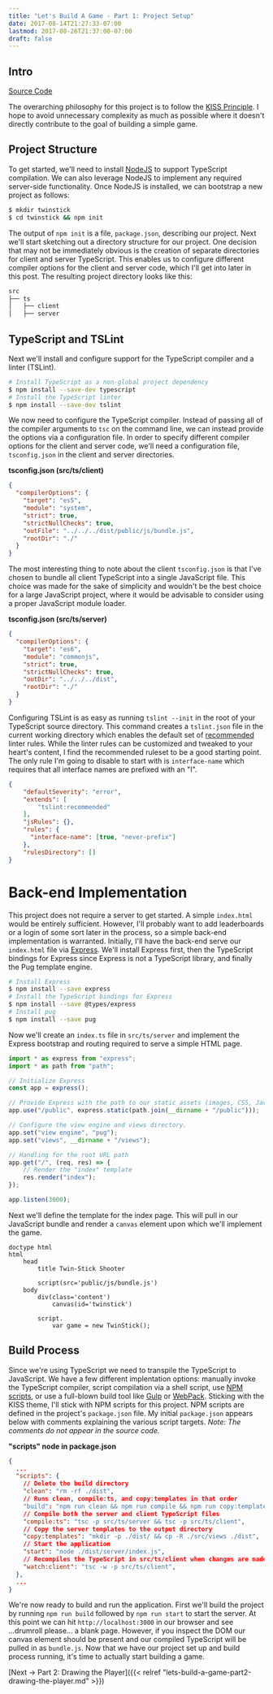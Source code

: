 ```yaml
---
title: "Let's Build A Game - Part 1: Project Setup"
date: 2017-08-14T21:27:33-07:00
lastmod: 2017-08-26T21:37:00-07:00
draft: false
---
```


## Intro

[Source Code](https://github.com/NateHark/twinstick)

The overarching philosophy for this project is to follow the 
[KISS Principle](https://en.wikipedia.org/wiki/KISS_principle). I hope to avoid unnecessary complexity as much as 
possible where it doesn't directly contribute to the goal of building a simple game.

## Project Structure

To get started, we'll need to install [NodeJS](https://nodejs.org) to support TypeScript compilation. We can also 
leverage NodeJS to implement any required server-side functionality. Once NodeJS is installed, we can bootstrap a
new project as follows:

```bash
$ mkdir twinstick
$ cd twinstick && npm init
```

The output of `npm init` is a file, `package.json`, describing our project. 
Next we'll start sketching out a directory structure for our project. One decision that may not be 
immediately obvious is the creation of separate directories for client and server TypeScript. This enables 
us to configure different compiler options for the client and server code, which I'll get into later in 
this post. The resulting project directory looks like this:

```txt
src
├── ts
│   ├── client
│   ├── server
```

## TypeScript and TSLint

Next we'll install and configure support for the TypeScript compiler and a linter (TSLint).

```bash
# Install TypeScript as a non-global project dependency
$ npm install --save-dev typescript
# Install the TypeScript linter
$ npm install --save-dev tslint
```
We now need to configure the TypeScript compiler. Instead of passing all of the compiler arguments to `tsc` 
on the command line, we can instead provide the options via a configuration file. In order to specify 
different compiler options for the client and server code, we'll need a configuration file, `tsconfig.json` 
in the client and server directories.

**tsconfig.json (src/ts/client)**

```json
{
  "compilerOptions": {
    "target": "es5",
    "module": "system",
    "strict": true,
    "strictNullChecks": true,
    "outFile": "../../../dist/public/js/bundle.js",
    "rootDir": "./"
  }
} 
```
The most interesting thing to note about the client `tsconfig.json` is that I've chosen to bundle all client 
TypeScript into a single JavaScript file. This choice was made for the sake of simplicity and wouldn't be 
the best choice for a large JavaScript project, where it would be advisable to consider using a proper 
JavaScript module loader. 

**tsconfig.json (src/ts/server)**

```json
{
  "compilerOptions": {
    "target": "es6",
    "module": "commonjs",
    "strict": true,
    "strictNullChecks": true,
    "outDir": "../../../dist",
    "rootDir": "./"
  }
}
```

Configuring TSLint is as easy as running `tslint --init` in the root of your TypeScript source directory. 
This command creates a `tslint.json` file in the current working directory which enables the default set 
of [recommended](https://github.com/palantir/tslint/blob/master/src/configs/recommended.ts) linter rules. 
While the linter rules can be customized and tweaked to your heart's content, I find the recommended ruleset 
to be a good starting point. The only rule I'm going to disable to start with is `interface-name` which requires that 
all interface names are prefixed with an "I". 

```json
{
    "defaultSeverity": "error",
    "extends": [
        "tslint:recommended"
    ],
    "jsRules": {},
    "rules": {
      "interface-name": [true, "never-prefix"]
    },
    "rulesDirectory": []
}
```

# Back-end Implementation

This project does not require a server to get started. A simple `index.html` would be entirely sufficient. 
However, I'll probably want to add leaderboards or a login of some sort later in the process, so a simple back-end 
implementation is warranted. Initially, I'll have the back-end serve our `index.html` file via 
[Express](https://expressjs.com/). We'll install Express first, then the TypeScript bindings for Express 
since Express is not a TypeScript library, and finally the Pug template engine.

```bash
# Install Express
$ npm install --save express
# Install the TypeScript bindings for Express
$ npm install --save @types/express
# Install pug
$ npm install --save pug
```

Now we'll create an `index.ts` file in `src/ts/server` and implement the Express bootstrap and routing required to 
serve a simple HTML page.

```typescript
import * as express from "express";
import * as path from "path";

// Initialize Express
const app = express();

// Provide Express with the path to our static assets (images, CSS, JavaScript)
app.use("/public", express.static(path.join(__dirname + "/public")));

// Configure the view engine and views directory.
app.set("view engine", "pug");
app.set("views", __dirname + "/views");

// Handling for the root URL path 
app.get("/", (req, res) => {
    // Render the "index" template 
    res.render("index");
});

app.listen(3000);
``` 

Next we'll define the template for the index page. This will pull in our JavaScript bundle and render a `canvas` 
element upon which we'll implement the game.

```text
doctype html
html
    head
        title Twin-Stick Shooter

        script(src='public/js/bundle.js')
    body
        div(class='content')
            canvas(id='twinstick')
        
        script.
            var game = new TwinStick();
```

## Build Process

Since we're using TypeScript we need to transpile the TypeScript to JavaScript. We have a few different 
implentation options: manually invoke the TypeScript compiler, script compilation via a shell script, use 
[NPM scripts](https://docs.npmjs.com/misc/scripts), or use a full-blown build tool like [Gulp](https://gulpjs.com/) 
or [WebPack](https://webpack.github.io/). Sticking with the KISS theme, I'll stick with NPM scripts for this project. 
NPM scripts are defined in the project's `package.json` file. My initial `package.json` appears below with comments 
explaining the various script targets. _Note: The comments do not appear in the source code._

**"scripts" node in package.json**

```json
{
  ...
  "scripts": {
    // Delete the build directory
    "clean": "rm -rf ./dist",
    // Runs clean, compile:ts, and copy:templates in that order
    "build": "npm run clean && npm run compile && npm run copy:templates",
    // Compile both the server and client TypeScript files
    "compile:ts": "tsc -p src/ts/server && tsc -p src/ts/client",
    // Copy the server templates to the output directory
    "copy:templates": "mkdir -p ./dist/ && cp -R ./src/views ./dist",
    // Start the application
    "start": "node ./dist/server/index.js",
    // Recompiles the TypeScript in src/ts/client when changes are made
    "watch:client": "tsc -w -p src/ts/client",
  },
  ...
}
```

We're now ready to build and run the application. First we'll build the project by running `npm run build` followed by 
`npm run start` to start the server. At this point we can hit `http://localhost:3000` in our browser and see 
...drumroll please... a blank page. However, if you inspect the DOM our canvas element should be present and our 
compiled TypeScript will be pulled in as `bundle.js`. Now that we have our project set up and build process running, 
it's time to actually start building a game.

[Next -> Part 2: Drawing the Player]({{< relref "lets-build-a-game-part2-drawing-the-player.md" >}})


